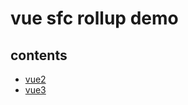 # vue sfc rollup demo

## contents

- [vue2](https://github.com/Huauauaa/vue-sfc-rollup-demo/tree/vue2)
- [vue3](https://github.com/Huauauaa/vue-sfc-rollup-demo/tree/vue3)
